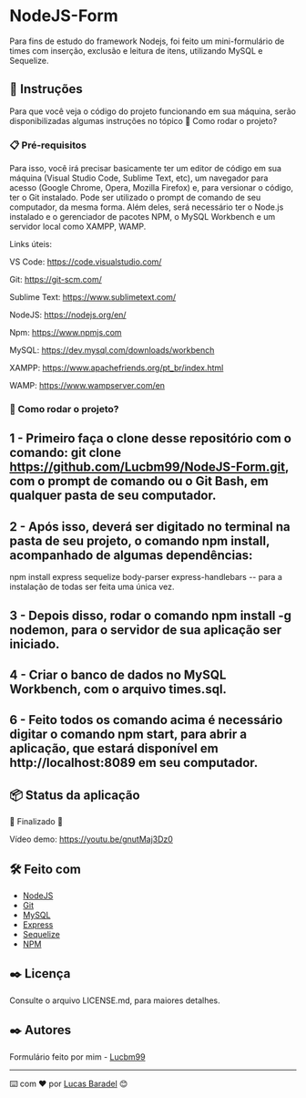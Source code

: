 # NodeJS-Form
Para fins de estudo do framework Nodejs, foi feito um mini-formulário de times com inserção, exclusão e leitura de itens, utilizando MySQL e Sequelize.

## 🚀 Instruções 
Para que você veja o código do projeto funcionando em sua máquina, serão disponibilizadas algumas instruções no tópico 🔧 Como rodar o projeto? 

### 📋 Pré-requisitos
Para isso, você irá precisar basicamente ter um editor de código em sua máquina (Visual Studio Code, Sublime Text, etc), um navegador para acesso (Google Chrome, Opera, Mozilla Firefox) e, para versionar o código, ter o Git instalado. Pode ser utilizado o prompt de comando de seu computador, da mesma forma. Além deles, será necessário ter o Node.js instalado e o gerenciador de pacotes NPM, o MySQL Workbench e um servidor local como XAMPP, WAMP.

Links úteis: 

VS Code: https://code.visualstudio.com/

Git: https://git-scm.com/

Sublime Text: https://www.sublimetext.com/

NodeJS: https://nodejs.org/en/

Npm: https://www.npmjs.com

MySQL: https://dev.mysql.com/downloads/workbench

XAMPP: https://www.apachefriends.org/pt_br/index.html

WAMP: https://www.wampserver.com/en

### 🔧 Como rodar o projeto? 

## 1 - Primeiro faça o clone desse repositório com o comando: git clone https://github.com/Lucbm99/NodeJS-Form.git, com o prompt de comando ou o Git Bash, em qualquer pasta de seu computador.

## 2 - Após isso, deverá ser digitado no terminal na pasta de seu projeto, o comando npm install, acompanhado de algumas dependências: 
npm install express sequelize body-parser express-handlebars -- para a instalação de todas ser feita uma única vez. 

## 3 - Depois disso, rodar o comando npm install -g nodemon, para o servidor de sua aplicação ser iniciado.

## 4 - Criar o banco de dados no MySQL Workbench, com o arquivo times.sql.

## 6 - Feito todos os comando acima é necessário digitar o comando npm start, para abrir a aplicação, que estará disponível em http://localhost:8089 em seu computador.


## 📦 Status da aplicação

🚧  Finalizado 🚧

Vídeo demo: https://youtu.be/gnutMaj3Dz0


## 🛠️ Feito com
* [NodeJS](https://nodejs.org/en/)
* [Git](https://git-scm.com/downloads)
* [MySQL](https://dev.mysql.com/downloads/workbench/)
* [Express](https://expressjs.com/pt-br/)
* [Sequelize](https://sequelize.org/)
* [NPM](https://www.npmjs.com/)

## ✒️ Licença 
Consulte o arquivo LICENSE.md, para maiores detalhes.

## ✒️ Autores
Formulário feito por mim - [Lucbm99](https://github.com/Lucbm99)

---
⌨️ com ❤️ por [Lucas Baradel](https://github.com/Lucbm99) 😊


